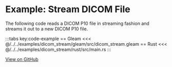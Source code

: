# Example: Stream DICOM File

The following code reads a DICOM P10 file in streaming fashion and streams it
out to a new DICOM P10 file.

:::tabs key:code-example
== Gleam
<<< @/../../examples/dicom_stream/gleam/src/dicom_stream.gleam
== Rust
<<< @/../../examples/dicom_stream/rust/src/main.rs
:::

[View on GitHub](https://github.com/dcmfx/dcmfx/tree/main/examples/dicom_stream)
